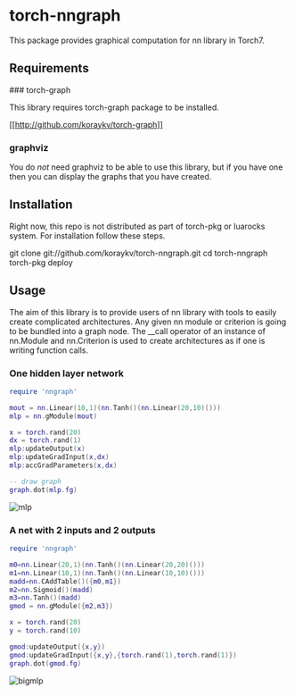 
# torch-nngraph

This package provides graphical computation for nn library in Torch7.

## Requirements

### torch-graph

This library requires torch-graph package to be installed.

[[http://github.com/koraykv/torch-graph]]

### graphviz

You do *not* need graphviz to be able to use this library, but if you have one then you can display the graphs that you have created.

## Installation

Right now, this repo is not distributed as part of torch-pkg or luarocks system. For installation follow these steps.

git clone git://github.com/koraykv/torch-nngraph.git
cd torch-nngraph
torch-pkg deploy 


## Usage

The aim of this library is to provide users of nn library with tools to easily create complicated architectures. Any given nn module or criterion is going to be bundled into a graph node. The __call operator of an instance of nn.Module and nn.Criterion is used to create architectures as if one is writing function calls.

### One hidden layer network

```lua
require 'nngraph'

mout = nn.Linear(10,1)(nn.Tanh()(nn.Linear(20,10)()))
mlp = nn.gModule(mout)

x = torch.rand(20)
dx = torch.rand(1)
mlp:updateOutput(x)
mlp:updateGradInput(x,dx)
mlp:accGradParameters(x,dx)

-- draw graph
graph.dot(mlp.fg)


```

![mlp](https://raw.github.com/koraykv/torch-nngraph/master/doc/mlp.png)

### A net with 2 inputs and 2 outputs

```lua
require 'nngraph'

m0=nn.Linear(20,1)(nn.Tanh()(nn.Linear(20,20)()))
m1=nn.Linear(10,1)(nn.Tanh()(nn.Linear(10,10)()))
madd=nn.CAddTable()({m0,m1})
m2=nn.Sigmoid()(madd)
m3=nn.Tanh()(madd)
gmod = nn.gModule({m2,m3})

x = torch.rand(20)
y = torch.rand(10)

gmod:updateOutput({x,y})
gmod:updateGradInput({x,y},{torch.rand(1),torch.rand(1)})
graph.dot(gmod.fg)

```

![bigmlp](https://raw.github.com/koraykv/torch-nngraph/master/doc/mlp2.png)
